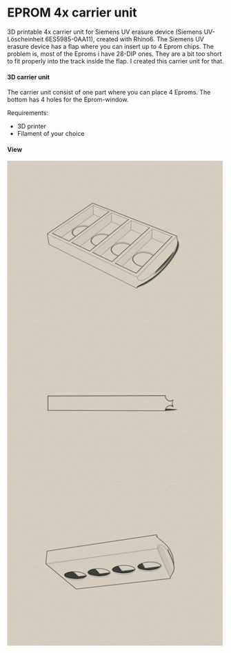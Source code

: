 # EPROM 4x carrier unit

3D printable 4x carrier unit for Siemens UV erasure device  (Siemens UV-Löscheinheit 6ES5985-0AA11), created with Rhino6.
The Siemens UV erasure device has a flap where you can insert up to 4 Eprom chips. The problem is, most of the Eproms i have 28-DIP ones.
They are a bit too short to fit properly into the track inside the flap. I created this carrier unit for that. 

#### 3D carrier unit

The carrier unit consist of one part where you can place 4 Eproms. 
The bottom has 4 holes for the Eprom-window.

Requirements:
* 3D printer 
* Filament of your choice

#### View
<img src="Iso1.jpg" width="500" align="center"> 
<img src="Iso2.jpg" width="500" align="center">
<img src="Iso3.jpg" width="500" align="center">
